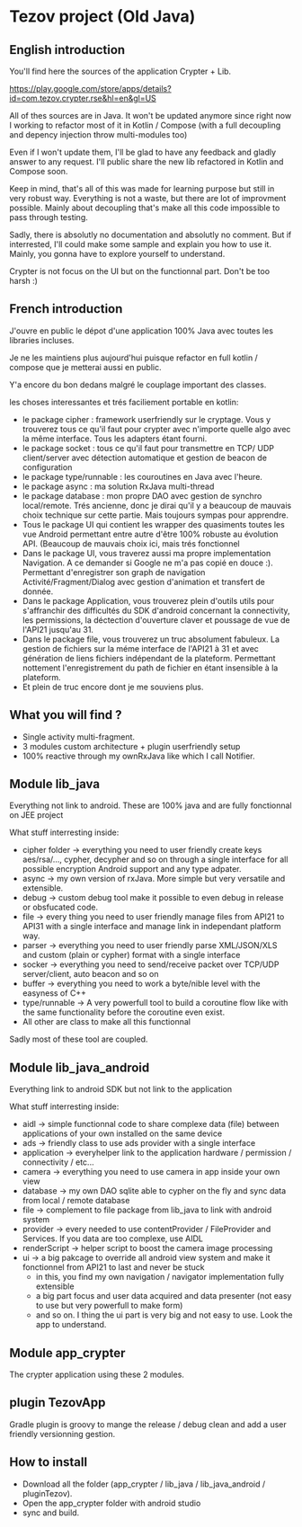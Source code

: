 # Tezov project (Old Java)

## English introduction
You'll find here the sources of the application Crypter + Lib.


https://play.google.com/store/apps/details?id=com.tezov.crypter.rse&hl=en&gl=US


All of thes sources are in Java. It won't be updated anymore since right now I working to refactor most of it in Kotlin / Compose (with a full decoupling and depency injection throw multi-modules too)


Even if I won't update them, I'll be glad to have any feedback and gladly answer to any request. I'll public share the new lib refactored in Kotlin and Compose soon.


Keep in mind, that's all of this was made for learning purpose but still in very robust way. Everything is not a waste, but there are lot of improvment possible. Mainly about decoupling that's make all this code impossible to pass through testing.


Sadly, there is absolutly no documentation and absolutly no comment. But if interrested, I'll could make some sample and explain you how to use it. Mainly, you gonna have to explore yourself to understand.


Crypter is not focus on the UI but on the functionnal part. Don't be too harsh :)


## French introduction
J'ouvre en public le dépot d'une application 100% Java avec toutes les libraries incluses.

Je ne les maintiens plus aujourd'hui puisque refactor en full kotlin / compose que je metterai aussi en public.

Y'a encore du bon dedans malgré le couplage important des classes.

les choses interessantes et trés faciliement portable en kotlin:

- le package cipher : framework userfriendly sur le cryptage. Vous y trouverez tous ce qu'il faut pour crypter avec n'importe quelle algo avec la même interface. Tous les adapters étant fourni.
- le package socket : tous ce qu'il faut pour transmettre en TCP/ UDP client/server avec détection automatique et gestion de beacon de configuration
- le package type/runnable : les couroutines en Java avec l'heure.
- le package async : ma solution RxJava multi-thread
- le package database : mon propre DAO avec gestion de synchro local/remote. Trés ancienne, donc je dirai qu'il y a beaucoup de mauvais choix technique sur cette partie. Mais toujours sympas pour apprendre.
- Tous le package UI qui contient les wrapper des quasiments toutes les vue Android permettant entre autre d'être 100% robuste au évolution API. (Beaucoup de mauvais choix ici, mais trés fonctionnel
- Dans le package UI, vous traverez aussi ma propre implementation Navigation. A ce demander si Google ne m'a pas copié en douce :). Permettant d'enregistrer son graph de navigation Activité/Fragment/Dialog avec gestion d'animation et transfert de donnée.
- Dans le package Application, vous trouverez plein d'outils utils pour s'affranchir des difficultés du SDK d'android concernant la connectivity, les permissions, la déctection d'ouverture claver et poussage de vue de l'API21 jusqu'au 31.
- Dans le package file, vous trouverez un truc absolument fabuleux. La gestion de fichiers sur la méme interface de l'API21 à 31 et avec génération de liens fichiers indépendant de la plateform. Permettant nottement l'enregistrement du path de fichier en étant insensible à la plateform.
- Et plein de truc encore dont je me souviens plus.


## What you will find ?
- Single activity multi-fragment.
- 3 modules custom architecture + plugin userfriendly setup
- 100% reactive through my ownRxJava like which I call Notifier.

## Module lib_java
Everything not link to android. These are 100% java and are fully fonctionnal on JEE project

What stuff interresting inside:
- cipher folder -> everything you need to user friendly create keys aes/rsa/..., cypher, decypher and so on through a single interface for all possible encryption Android support and any type adpater.
- async -> my own version of rxJava. More simple but very versatile and extensible.
- debug -> custom debug tool make it possible to even debug in release or obsfucated code.
- file -> every thing you need to user friendly manage files from API21 to API31 with a single interface and manage link in independant platform way.
- parser -> everything you need to user friendly parse XML/JSON/XLS and custom (plain or cypher) format with a single interface
- socker -> everything you need to send/receive packet over TCP/UDP server/client, auto beacon and so on
- buffer -> everything you need to work a byte/nible level with the easyness of C++
- type/runnable -> A very powerfull tool to build a coroutine flow like with the same functionality before the coroutine even exist.
- All other are class to make all this functionnal

Sadly most of these tool are coupled.
 
 ## Module lib_java_android
 Everything link to android SDK but not link to the application
 
 What stuff interresting inside:
 - aidl -> simple functionnal code to share complexe data (file) between applications of your own installed on the same device
 - ads -> friendly class to use ads provider with a single interface
 - application -> everyhelper link to the application hardware / permission / connectivity / etc...
 - camera -> everything you need to use camera in app inside your own view
 - database -> my own DAO sqlite able to cypher on the fly and sync data from local / remote database
 - file -> complement to file package from lib_java to link with android system
 - provider -> every needed to use contentProvider / FileProvider and Services. If you data are too complexe, use AIDL
 - renderScript -> helper script to boost the camera image processing
 - ui -> a big pakcage to override all android view system and make it fonctionnel from API21 to last and never be stuck
   - in this, you find my own navigation / navigator implementation fully extensible
   - a big part focus and user data acquired and data presenter (not easy to use but very powerfull to make form)
   - and so on. I thing the ui part is very big and not easy to use. Look the app to understand.
 
  ## Module app_crypter
  The crypter application using these 2 modules.
  
  ## plugin TezovApp
  Gradle plugin is groovy to mange the release / debug clean and add a user friendly versionning gestion.
 
## How to install
- Download all the folder (app_crypter / lib_java / lib_java_android / pluginTezov).
- Open the app_crypter folder with android studio
- sync and build.

